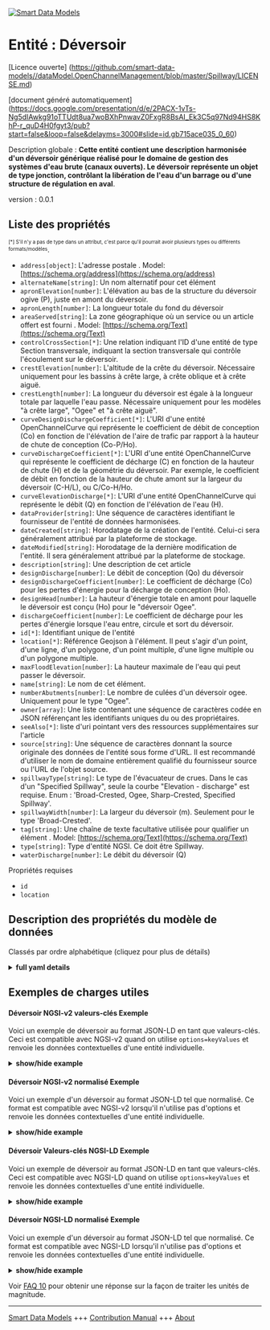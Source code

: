 <!-- 10-Header -->  
[![Smart Data Models](https://smartdatamodels.org/wp-content/uploads/2022/01/SmartDataModels_logo.png "Logo")](https://smartdatamodels.org)  
Entité : Déversoir  
==================<!-- /10-Header -->  
<!-- 15-License -->  
[Licence ouverte] (https://github.com/smart-data-models//dataModel.OpenChannelManagement/blob/master/Spillway/LICENSE.md)  
[document généré automatiquement] (https://docs.google.com/presentation/d/e/2PACX-1vTs-Ng5dIAwkg91oTTUdt8ua7woBXhPnwavZ0FxgR8BsAI_Ek3C5q97Nd94HS8KhP-r_quD4H0fgyt3/pub?start=false&loop=false&delayms=3000#slide=id.gb715ace035_0_60)  
<!-- /15-License -->  
<!-- 20-Description -->  
Description globale : **Cette entité contient une description harmonisée d'un déversoir générique réalisé pour le domaine de gestion des systèmes d'eau brute (canaux ouverts). Le déversoir représente un objet de type jonction, contrôlant la libération de l'eau d'un barrage ou d'une structure de régulation en aval**.  
version : 0.0.1  
<!-- /20-Description -->  
<!-- 30-PropertiesList -->  

## Liste des propriétés  

<sup><sub>[*] S'il n'y a pas de type dans un attribut, c'est parce qu'il pourrait avoir plusieurs types ou différents formats/modèles</sub></sup>.  
- `address[object]`: L'adresse postale  . Model: [https://schema.org/address](https://schema.org/address)- `alternateName[string]`: Un nom alternatif pour cet élément  - `apronElevation[number]`: L'élévation au bas de la structure du déversoir ogive (P), juste en amont du déversoir.  - `apronLength[number]`: La longueur totale du fond du déversoir  - `areaServed[string]`: La zone géographique où un service ou un article offert est fourni  . Model: [https://schema.org/Text](https://schema.org/Text)- `controlCrossSection[*]`: Une relation indiquant l'ID d'une entité de type Section transversale, indiquant la section transversale qui contrôle l'écoulement sur le déversoir.  - `crestElevation[number]`: L'altitude de la crête du déversoir. Nécessaire uniquement pour les bassins à crête large, à crête oblique et à crête aiguë.  - `crestLength[number]`: La longueur du déversoir est égale à la longueur totale par laquelle l'eau passe. Nécessaire uniquement pour les modèles "à crête large", "Ogee" et "à crête aiguë".  - `curveDesignDischargeCoefficient[*]`: L'URI d'une entité OpenChannelCurve qui représente le coefficient de débit de conception (Co) en fonction de l'élévation de l'aire de trafic par rapport à la hauteur de chute de conception (Co-P/Ho).  - `curveDischargeCoefficient[*]`: L'URI d'une entité OpenChannelCurve qui représente le coefficient de décharge (C) en fonction de la hauteur de chute (H) et de la géométrie du déversoir. Par exemple, le coefficient de débit en fonction de la hauteur de chute amont sur la largeur du déversoir (C-H/L), ou C/Co-H/Ho.  - `curveElevationDischarge[*]`: L'URI d'une entité OpenChannelCurve qui représente le débit (Q) en fonction de l'élévation de l'eau (H).  - `dataProvider[string]`: Une séquence de caractères identifiant le fournisseur de l'entité de données harmonisées.  - `dateCreated[string]`: Horodatage de la création de l'entité. Celui-ci sera généralement attribué par la plateforme de stockage.  - `dateModified[string]`: Horodatage de la dernière modification de l'entité. Il sera généralement attribué par la plateforme de stockage.  - `description[string]`: Une description de cet article  - `designDischarge[number]`: Le débit de conception (Qo) du déversoir  - `designDischargeCoefficient[number]`: Le coefficient de décharge (Co) pour les pertes d'énergie pour la décharge de conception (Ho).  - `designHead[number]`: La hauteur d'énergie totale en amont pour laquelle le déversoir est conçu (Ho) pour le "déversoir Ogee".  - `dischargeCoefficient[number]`: Le coefficient de décharge pour les pertes d'énergie lorsque l'eau entre, circule et sort du déversoir.  - `id[*]`: Identifiant unique de l'entité  - `location[*]`: Référence Geojson à l'élément. Il peut s'agir d'un point, d'une ligne, d'un polygone, d'un point multiple, d'une ligne multiple ou d'un polygone multiple.  - `maxFloodElevation[number]`: La hauteur maximale de l'eau qui peut passer le déversoir.  - `name[string]`: Le nom de cet élément.  - `numberAbutments[number]`: Le nombre de culées d'un déversoir ogee. Uniquement pour le type "Ogee".  - `owner[array]`: Une liste contenant une séquence de caractères codée en JSON référençant les identifiants uniques du ou des propriétaires.  - `seeAlso[*]`: liste d'uri pointant vers des ressources supplémentaires sur l'article  - `source[string]`: Une séquence de caractères donnant la source originale des données de l'entité sous forme d'URL. Il est recommandé d'utiliser le nom de domaine entièrement qualifié du fournisseur source ou l'URL de l'objet source.  - `spillwayType[string]`: Le type de l'évacuateur de crues. Dans le cas d'un "Specified Spillway", seule la courbe "Elevation - discharge" est requise. Enum : 'Broad-Crested, Ogee, Sharp-Crested, Specified Spillway'.  - `spillwayWidth[number]`: La largeur du déversoir (m). Seulement pour le type 'Broad-Crested'.  - `tag[string]`: Une chaîne de texte facultative utilisée pour qualifier un élément  . Model: [https://schema.org/Text](https://schema.org/Text)- `type[string]`: Type d'entité NGSI. Ce doit être Spillway.  - `waterDischarge[number]`: Le débit du déversoir (Q)  <!-- /30-PropertiesList -->  
<!-- 35-RequiredProperties -->  
Propriétés requises  
- `id`  - `location`  <!-- /35-RequiredProperties -->  
<!-- 40-RequiredProperties -->  
<!-- /40-RequiredProperties -->  
<!-- 50-DataModelHeader -->  
## Description des propriétés du modèle de données  
Classés par ordre alphabétique (cliquez pour plus de détails)  
<!-- /50-DataModelHeader -->  
<!-- 60-ModelYaml -->  
<details><summary><strong>full yaml details</strong></summary>    
```yaml  
Spillway:    
  description: 'This entity contains a harmonised description for a generic Spillway made for Raw-Water (Open Channels) System Management domain. Spillway represents a junction-type object, controlling the release of water from a dam or regulation structure downstream.'    
  properties:    
    address:    
      description: 'The mailing address'    
      properties:    
        addressCountry:    
          description: 'Property. The country. For example, Spain. Model:''https://schema.org/addressCountry'''    
          type: string    
        addressLocality:    
          description: 'Property. The locality in which the street address is, and which is in the region. Model:''https://schema.org/addressLocality'''    
          type: string    
        addressRegion:    
          description: 'Property. The region in which the locality is, and which is in the country. Model:''https://schema.org/addressRegion'''    
          type: string    
        postOfficeBoxNumber:    
          description: 'Property. The post office box number for PO box addresses. For example, 03578. Model:''https://schema.org/postOfficeBoxNumber'''    
          type: string    
        postalCode:    
          description: 'Property. The postal code. For example, 24004. Model:''https://schema.org/https://schema.org/postalCode'''    
          type: string    
        streetAddress:    
          description: 'Property. The street address. Model:''https://schema.org/streetAddress'''    
          type: string    
      type: object    
      x-ngsi:    
        model: https://schema.org/address    
        type: Property    
    alternateName:    
      description: 'An alternative name for this item'    
      type: string    
      x-ngsi:    
        type: Property    
    apronElevation:    
      description: 'The elevation at the bottom of the ogee spillway structure (P), just upstream of the spillway.'    
      minimum: 0    
      type: number    
      x-ngsi:    
        type: Property    
    apronLength:    
      description: 'The total length of the spillway bottom'    
      minimum: 0    
      type: number    
      x-ngsi:    
        type: Property    
        units: meters    
    areaServed:    
      description: 'The geographic area where a service or offered item is provided'    
      type: string    
      x-ngsi:    
        model: https://schema.org/Text    
        type: Property    
    controlCrossSection:    
      anyOf:    
        - description: 'Property. Identifier format of any NGSI entity'    
          maxLength: 256    
          minLength: 1    
          pattern: ^[\w\-\.\{\}\$\+\*\[\]`|~^@!,:\\]+$    
          type: string    
        - description: 'Property. Identifier format of any NGSI entity'    
          format: uri    
          type: string    
      description: 'A relationship indicating the ID of an entity of type Cross Section, indicating the cross section that controls the flow over the Spillway.'    
      x-ngsi:    
        type: Relationship    
    crestElevation:    
      description: 'The crest elevation of the Spillway. Required only for ''Broad-Crested'', ''Ogee'' and ''Sharp-Crested'''    
      minimum: 0    
      type: number    
      x-ngsi:    
        type: Property    
        units: meters    
    crestLength:    
      description: 'The length of the Spillway equals to the total length through which water passes. Required only for ''Broad-Crested'', ''Ogee'' and ''Sharp-Crested'''    
      minimum: 0    
      type: number    
      x-ngsi:    
        type: Property    
        units: meters    
    curveDesignDischargeCoefficient:    
      anyOf:    
        - description: 'Property. Identifier format of any NGSI entity'    
          maxLength: 256    
          minLength: 1    
          pattern: ^[\w\-\.\{\}\$\+\*\[\]`|~^@!,:\\]+$    
          type: string    
        - description: 'Property. Identifier format of any NGSI entity'    
          format: uri    
          type: string    
      description: 'The URI of an OpenChannelCurve entity that represents the design discharge coefficient (Co) as a function of apron Elevation over design upstream head (Co-P/Ho).'    
      x-ngsi:    
        type: Relationship    
    curveDischargeCoefficient:    
      anyOf:    
        - description: 'Property. Identifier format of any NGSI entity'    
          maxLength: 256    
          minLength: 1    
          pattern: ^[\w\-\.\{\}\$\+\*\[\]`|~^@!,:\\]+$    
          type: string    
        - description: 'Property. Identifier format of any NGSI entity'    
          format: uri    
          type: string    
      description: 'The URI of an OpenChannelCurve entity that represents the discharge coefficient (C) as a function of upstream head (H) and spillway geometry. For instance, discharge coefficient as a function of upstream head over spillway width (C-H/L), or C/Co-H/Ho.'    
      x-ngsi:    
        type: Relationship    
    curveElevationDischarge:    
      anyOf:    
        - description: 'Property. Identifier format of any NGSI entity'    
          maxLength: 256    
          minLength: 1    
          pattern: ^[\w\-\.\{\}\$\+\*\[\]`|~^@!,:\\]+$    
          type: string    
        - description: 'Property. Identifier format of any NGSI entity'    
          format: uri    
          type: string    
      description: 'The URI of an OpenChannelCurve entity that represents discharge (Q) as a function of water elevation (H).'    
      x-ngsi:    
        type: Relationship    
    dataProvider:    
      description: 'A sequence of characters identifying the provider of the harmonised data entity.'    
      type: string    
      x-ngsi:    
        type: Property    
    dateCreated:    
      description: 'Entity creation timestamp. This will usually be allocated by the storage platform.'    
      format: date-time    
      type: string    
      x-ngsi:    
        type: Property    
    dateModified:    
      description: 'Timestamp of the last modification of the entity. This will usually be allocated by the storage platform.'    
      format: date-time    
      type: string    
      x-ngsi:    
        type: Property    
    description:    
      description: 'A description of this item'    
      type: string    
      x-ngsi:    
        type: Property    
    designDischarge:    
      description: 'The design discharge (Qo) of the Spillway'    
      minimum: 0    
      type: number    
      x-ngsi:    
        type: Property    
        units: ' m^3/s.'    
    designDischargeCoefficient:    
      description: 'The discharge coefficient (Co) for energy losses for the design discharge (Ho).'    
      minimum: 0    
      type: number    
      x-ngsi:    
        type: Property    
    designHead:    
      description: 'The total upstream energy head for which the spillway is designed (Ho) for ''Ogee Spillway'''    
      minimum: 0    
      type: number    
      x-ngsi:    
        type: Property    
        units: meters    
    dischargeCoefficient:    
      description: 'The discharge coefficient for energy losses as water enters, flows and exits the spillway'    
      minimum: 0    
      type: number    
      x-ngsi:    
        type: Property    
        units: m^0.5/s.    
    id:    
      anyOf: &spillway_-_properties_-_owner_-_items_-_anyof    
        - description: 'Property. Identifier format of any NGSI entity'    
          maxLength: 256    
          minLength: 1    
          pattern: ^[\w\-\.\{\}\$\+\*\[\]`|~^@!,:\\]+$    
          type: string    
        - description: 'Property. Identifier format of any NGSI entity'    
          format: uri    
          type: string    
      description: 'Unique identifier of the entity'    
      x-ngsi:    
        type: Property    
    location:    
      description: 'Geojson reference to the item. It can be Point, LineString, Polygon, MultiPoint, MultiLineString or MultiPolygon'    
      oneOf:    
        - description: 'GeoProperty. Geojson reference to the item. Point'    
          properties:    
            bbox:    
              items:    
                type: number    
              minItems: 4    
              type: array    
            coordinates:    
              items:    
                type: number    
              minItems: 2    
              type: array    
            type:    
              enum:    
                - Point    
              type: string    
          required:    
            - type    
            - coordinates    
          title: 'GeoJSON Point'    
          type: object    
        - description: 'GeoProperty. Geojson reference to the item. LineString'    
          properties:    
            bbox:    
              items:    
                type: number    
              minItems: 4    
              type: array    
            coordinates:    
              items:    
                items:    
                  type: number    
                minItems: 2    
                type: array    
              minItems: 2    
              type: array    
            type:    
              enum:    
                - LineString    
              type: string    
          required:    
            - type    
            - coordinates    
          title: 'GeoJSON LineString'    
          type: object    
        - description: 'GeoProperty. Geojson reference to the item. Polygon'    
          properties:    
            bbox:    
              items:    
                type: number    
              minItems: 4    
              type: array    
            coordinates:    
              items:    
                items:    
                  items:    
                    type: number    
                  minItems: 2    
                  type: array    
                minItems: 4    
                type: array    
              type: array    
            type:    
              enum:    
                - Polygon    
              type: string    
          required:    
            - type    
            - coordinates    
          title: 'GeoJSON Polygon'    
          type: object    
        - description: 'GeoProperty. Geojson reference to the item. MultiPoint'    
          properties:    
            bbox:    
              items:    
                type: number    
              minItems: 4    
              type: array    
            coordinates:    
              items:    
                items:    
                  type: number    
                minItems: 2    
                type: array    
              type: array    
            type:    
              enum:    
                - MultiPoint    
              type: string    
          required:    
            - type    
            - coordinates    
          title: 'GeoJSON MultiPoint'    
          type: object    
        - description: 'GeoProperty. Geojson reference to the item. MultiLineString'    
          properties:    
            bbox:    
              items:    
                type: number    
              minItems: 4    
              type: array    
            coordinates:    
              items:    
                items:    
                  items:    
                    type: number    
                  minItems: 2    
                  type: array    
                minItems: 2    
                type: array    
              type: array    
            type:    
              enum:    
                - MultiLineString    
              type: string    
          required:    
            - type    
            - coordinates    
          title: 'GeoJSON MultiLineString'    
          type: object    
        - description: 'GeoProperty. Geojson reference to the item. MultiLineString'    
          properties:    
            bbox:    
              items:    
                type: number    
              minItems: 4    
              type: array    
            coordinates:    
              items:    
                items:    
                  items:    
                    items:    
                      type: number    
                    minItems: 2    
                    type: array    
                  minItems: 4    
                  type: array    
                type: array    
              type: array    
            type:    
              enum:    
                - MultiPolygon    
              type: string    
          required:    
            - type    
            - coordinates    
          title: 'GeoJSON MultiPolygon'    
          type: object    
      x-ngsi:    
        type: GeoProperty    
    maxFloodElevation:    
      description: 'The maximum elevation of water that can pass the spillway.'    
      minimum: 0    
      type: number    
      x-ngsi:    
        type: Property    
    name:    
      description: 'The name of this item.'    
      type: string    
      x-ngsi:    
        type: Property    
    numberAbutments:    
      description: 'The number of abutments of an ogee spillway. Only for ''Ogee'' type.'    
      minimum: 0    
      type: number    
      x-ngsi:    
        type: Property    
    owner:    
      description: 'A List containing a JSON encoded sequence of characters referencing the unique Ids of the owner(s)'    
      items:    
        anyOf: *spillway_-_properties_-_owner_-_items_-_anyof    
        description: 'Property. Unique identifier of the entity'    
      type: array    
      x-ngsi:    
        type: Property    
    seeAlso:    
      description: 'list of uri pointing to additional resources about the item'    
      oneOf:    
        - items:    
            format: uri    
            type: string    
          minItems: 1    
          type: array    
        - format: uri    
          type: string    
      x-ngsi:    
        type: Property    
    source:    
      description: 'A sequence of characters giving the original source of the entity data as a URL. Recommended to be the fully qualified domain name of the source provider, or the URL to the source object.'    
      type: string    
      x-ngsi:    
        type: Property    
    spillwayType:    
      description: 'The type of the spillway. In the case of “Specified Spillway”, only “Elevation – discharge” curve is required. Enum:''Broad-Crested, Ogee, Sharp-Crested, Specified Spillway''.'    
      enum:    
        - Broad-Crested    
        - Ogee    
        - Sharp-Crested    
        - 'Specified Spillway'    
      type: string    
      x-ngsi:    
        type: Property    
    spillwayWidth:    
      description: 'The width of the spillway (m). Only for ''Broad-Crested'' type'    
      minimum: 0    
      type: number    
      x-ngsi:    
        type: Property    
        units: meters.    
    tag:    
      description: 'An optional text string used to qualify an item'    
      type: string    
      x-ngsi:    
        model: https://schema.org/Text    
        type: Property    
    type:    
      description: 'NGSI Entity Type. It has to be Spillway.'    
      enum:    
        - Spillway    
      type: string    
      x-ngsi:    
        type: Property    
    waterDischarge:    
      description: 'The discharge over the spillway (Q)'    
      minimum: 0    
      type: number    
      x-ngsi:    
        type: Property    
        units: ' m^3/s'    
  required:    
    - id    
    - location    
  type: object    
  x-derived-from: ""    
  x-disclaimer: 'Redistribution and use in source and binary forms, with or without modification, are permitted  provided that the license conditions are met. Copyleft (c) 2021 Contributors to Smart Data Models Program'    
  x-license-url: https://github.com/smart-data-models/dataModel.OpenChannelManagement/blob/master/Spillway/LICENSE.md    
  x-model-schema: https://smart-data-models.github.io/data-models.OpenChannelManagement/Spillway/schema.json    
  x-model-tags: FIWARE4WATER    
  x-version: 0.0.1    
```  
</details>    
<!-- /60-ModelYaml -->  
<!-- 70-MiddleNotes -->  
<!-- /70-MiddleNotes -->  
<!-- 80-Examples -->  
## Exemples de charges utiles  
#### Déversoir NGSI-v2 valeurs-clés Exemple  
Voici un exemple de déversoir au format JSON-LD en tant que valeurs-clés. Ceci est compatible avec NGSI-v2 quand on utilise `options=keyValues` et renvoie les données contextuelles d'une entité individuelle.  
<details><summary><strong>show/hide example</strong></summary>    
```json  
{  
  "id": "urn:ngsi-ld:Spillway:id:FFPG:06271993",  
  "type": "Spillway",  
  "location": {  
    "type": "Point",  
    "coordinates": [  
      60.3603485,  
      -129.682253  
    ]  
  },  
  "address": {  
    "streetAddress": "",  
    "addressLocality": "",  
    "addressRegion": "",  
    "addressCountry": "",  
    "postalCode": "",  
    "postOfficeBoxNumber": "",  
    "areaServed": ""  
  },  
  "areaServed": "",  
  "dateCreated": "2020-10-12T04:27:47Z",  
  "dateModified": "2021-09-26T16:22:05Z",  
  "source": "",  
  "name": "SP01",  
  "alternateName": "SP01 - Thivae",  
  "description": "Spillway 01 - Thivae",  
  "dataProvider": "EYDAP",  
  "owner": [  
    "urn:ngsi-ld:Spillway:items:OFPV:04640010",  
    "urn:ngsi-ld:Spillway:items:BFAT:33357858"  
  ],  
  "seeAlso": [  
    "urn:ngsi-ld:Spillway:items:VLIF:47226224",  
    "urn:ngsi-ld:Spillway:items:BDSZ:68275691"  
  ],  
  "tag": "",  
  "spillwayType": "Ogee",  
  "crestElevation": 26.4,  
  "crestLength": 5,  
  "spillwayWidth": 5,  
  "numberAbutments": 2,  
  "apronElevation": 22,  
  "apronLength": 5,  
  "dischargeCoefficient": 5,  
  "designHead": 30.4,  
  "designDischarge": 20,  
  "designDischargeCoefficient": 0.4,  
  "maxFloodElevation": 4,  
  "waterDischarge": 9,  
  "controlCrossSection": "urn:ngsi-ld:Spillway:controlCrossSection:JXFD:60487647",  
  "curveElevationDischarge": "urn:ngsi-ld:Spillway:curveElevationDischarge:CBWI:21948924",  
  "curveDischargeCoefficient": "urn:ngsi-ld:Spillway:curveDischargeCoefficient:MWGU:81565938",  
  "curveDesignDischargeCoefficient": "urn:ngsi-ld:Spillway:curveDesignDischargeCoefficient:GIWE:80160975"  
}  
```  
</details>  
#### Déversoir NGSI-v2 normalisé Exemple  
Voici un exemple d'un déversoir au format JSON-LD tel que normalisé. Ce format est compatible avec NGSI-v2 lorsqu'il n'utilise pas d'options et renvoie les données contextuelles d'une entité individuelle.  
<details><summary><strong>show/hide example</strong></summary>    
```json  
{  
  "id": "urn:ngsi-ld:Spillway:id:FFPG:06271993",  
  "type": "Spillway",  
  "location": {  
    "type": "geo:json",  
    "value": {  
      "type": "Point",  
      "coordinates": [  
        60.3603485,  
        -129.682253  
      ]  
    }  
  },  
  "address": {  
    "type": "PostalAddress",  
    "value": {  
      "streetAddress": "",  
      "addressLocality": "",  
      "addressRegion": "",  
      "addressCountry": "",  
      "postalCode": "",  
      "postOfficeBoxNumber": "",  
      "areaServed": ""  
    }  
  },  
  "areaServed": {  
    "type": "Property",  
    "value": ""  
  },  
  "dateCreated":{  
      "type": "DateTime",  
      "value": "2020-10-12T04:27:47Z"  
  },  
  "dateModified": {  
      "type": "DateTime",  
      "value": "2021-09-26T16:22:05Z"  
  },  
  "source": {  
    "type": "Text",  
    "value": ""  
  },  
  "name": {  
    "type": "Text",  
    "value": "SP01"  
  },  
  "alternateName": {  
    "type": "Text",  
    "value": "SP01 - Thivae"  
  },  
  "description": {  
    "type": "Text",  
    "value": "Spillway 01 - Thivae"  
  },  
  "dataProvider": {  
    "type": "Text",  
    "value": "EYDAP"  
  },  
  "owner": {  
    "type": "array",  
    "value": [  
      "urn:ngsi-ld:Spillway:items:OFPV:04640010",  
      "urn:ngsi-ld:Spillway:items:BFAT:33357858"  
    ]  
  },  
  "seeAlso": {  
    "type": "array",  
    "value": [  
      "urn:ngsi-ld:Spillway:items:VLIF:47226224",  
      "urn:ngsi-ld:Spillway:items:BDSZ:68275691"  
    ]  
  },  
  "tag": {  
    "type": "Text",  
    "value": ""  
  },  
  "spillwayType": {  
    "type": "Text",  
    "value": "Ogee"  
  },  
  "crestElevation": {  
    "type": "Number",  
    "value": 26.4  
  },  
  "crestLength": {  
    "type": "Number",  
    "value": 5  
  },  
  "spillwayWidth": {  
    "type": "Number",  
    "value": 5  
  },  
  "numberAbutments": {  
    "type": "Number",  
    "value": 2  
  },  
  "apronElevation": {  
    "type": "Number",  
    "value": 22  
  },  
  "apronLength": {  
    "type": "Number",  
    "value": 5  
  },  
  "dischargeCoefficient": {  
    "type": "Number",  
    "value": 5  
  },  
  "designHead": {  
    "type": "Number",  
    "value": 30.4  
  },  
  "designDischarge": {  
    "type": "Number",  
    "value": 20  
  },  
  "designDischargeCoefficient": {  
    "type": "Number",  
    "value": 0.4  
  },  
  "maxFloodElevation": {  
    "type": "Number",  
    "value": 4  
  },  
  "waterDischarge": {  
    "type": "Number",  
    "value": 9  
  },    
  "controlCrossSection": {  
    "type": "Relationship",  
    "object": "urn:ngsi-ld:Spillway:controlCrossSection:JXFD:60487647"  
  },  
  "curveElevationDischarge": {  
    "type": "Relationship",  
    "object": "urn:ngsi-ld:Spillway:curveElevationDischarge:CBWI:21948924"  
  },  
  "curveDischargeCoefficient": {  
    "type": "Relationship",  
    "object": "urn:ngsi-ld:Spillway:curveDischargeCoefficient:MWGU:81565938"  
  },  
  "curveDesignDischargeCoefficient": {  
    "type": "Relationship",  
    "object": "urn:ngsi-ld:Spillway:curveDesignDischargeCoefficient:GIWE:80160975"  
  },  
  "@context": [  
    "https://smartdatamodels.org/context.jsonld"  
  ]  
}  
```  
</details>  
#### Déversoir Valeurs-clés NGSI-LD Exemple  
Voici un exemple de déversoir au format JSON-LD en tant que valeurs-clés. Ceci est compatible avec NGSI-LD quand on utilise `options=keyValues` et renvoie les données contextuelles d'une entité individuelle.  
<details><summary><strong>show/hide example</strong></summary>    
```json  
{  
    "id": "urn:ngsi-ld:Spillway:id:FFPG:06271993",  
    "type": "Spillway",  
    "address": {  
        "streetAddress": "",  
        "addressLocality": "",  
        "addressRegion": "",  
        "addressCountry": "",  
        "postalCode": "",  
        "postOfficeBoxNumber": "",  
        "areaServed": ""  
    },  
    "alternateName": "SP01 - Thivae",  
    "apronElevation": 22,  
    "apronLength": 5,  
    "areaServed": "",  
    "controlCrossSection": "urn:ngsi-ld:Spillway:controlCrossSection:JXFD:60487647",  
    "crestElevation": 26.4,  
    "crestLength": 5,  
    "curveDesignDischargeCoefficient": "urn:ngsi-ld:Spillway:curveDesignDischargeCoefficient:GIWE:80160975",  
    "curveDischargeCoefficient": "urn:ngsi-ld:Spillway:curveDischargeCoefficient:MWGU:81565938",  
    "curveElevationDischarge": "urn:ngsi-ld:Spillway:curveElevationDischarge:CBWI:21948924",  
    "dataProvider": "EYDAP",  
    "dateCreated": "2020-10-12T04:27:47Z",  
    "dateModified": "2021-09-26T16:22:05Z",  
    "description": "Spillway 01 - Thivae",  
    "designDischarge": 20,  
    "designDischargeCoefficient": 0.4,  
    "designHead": 30.4,  
    "dischargeCoefficient": 5,  
    "location": {  
        "type": "Point",  
        "coordinates": [  
            60.3603485,  
            -129.682253  
        ]  
    },  
    "maxFloodElevation": 4,  
    "name": "SP01",  
    "numberAbutments": 2,  
    "owner": [  
        "urn:ngsi-ld:Spillway:items:OFPV:04640010",  
        "urn:ngsi-ld:Spillway:items:BFAT:33357858"  
    ],  
    "seeAlso": [  
        "urn:ngsi-ld:Spillway:items:VLIF:47226224",  
        "urn:ngsi-ld:Spillway:items:BDSZ:68275691"  
    ],  
    "source": "",  
    "spillwayType": "Ogee",  
    "spillwayWidth": 5,  
    "tag": "",  
    "waterDischarge": 9,  
    "@context": [  
        "https://raw.githubusercontent.com/smart-data-models/dataModel.OpenChannelManagement/master/context.jsonld"  
    ]  
}  
```  
</details>  
#### Déversoir NGSI-LD normalisé Exemple  
Voici un exemple d'un déversoir au format JSON-LD tel que normalisé. Ce format est compatible avec NGSI-LD lorsqu'il n'utilise pas d'options et renvoie les données contextuelles d'une entité individuelle.  
<details><summary><strong>show/hide example</strong></summary>    
```json  
{  
    "id": "urn:ngsi-ld:Spillway:id:FFPG:06271993",  
    "type": "Spillway",  
    "address": {  
        "type": "Property",  
        "value": {  
            "streetAddress": "",  
            "addressLocality": "",  
            "addressRegion": "",  
            "addressCountry": "",  
            "postalCode": "",  
            "postOfficeBoxNumber": "",  
            "areaServed": ""  
        }  
    },  
    "alternateName": {  
        "type": "Property",  
        "value": "SP01 - Thivae"  
    },  
    "apronElevation": {  
        "type": "Property",  
        "value": 22  
    },  
    "apronLength": {  
        "type": "Property",  
        "value": 5  
    },  
    "areaServed": {  
        "type": "Property",  
        "value": ""  
    },  
    "controlCrossSection": {  
        "type": "Relationship",  
        "object": "urn:ngsi-ld:Spillway:controlCrossSection:JXFD:60487647"  
    },  
    "crestElevation": {  
        "type": "Property",  
        "value": 26.4  
    },  
    "crestLength": {  
        "type": "Property",  
        "value": 5  
    },  
    "curveDesignDischargeCoefficient": {  
        "type": "Relationship",  
        "object": "urn:ngsi-ld:Spillway:curveDesignDischargeCoefficient:GIWE:80160975"  
    },  
    "curveDischargeCoefficient": {  
        "type": "Relationship",  
        "object": "urn:ngsi-ld:Spillway:curveDischargeCoefficient:MWGU:81565938"  
    },  
    "curveElevationDischarge": {  
        "type": "Relationship",  
        "object": "urn:ngsi-ld:Spillway:curveElevationDischarge:CBWI:21948924"  
    },  
    "dataProvider": {  
        "type": "Property",  
        "value": "EYDAP"  
    },  
    "dateCreated": {  
        "type": "Property",  
        "value": {  
            "@type": "DateTime",  
            "@value": "2020-10-12T04:27:47Z"  
        }  
    },  
    "dateModified": {  
        "type": "Property",  
        "value": {  
            "@type": "DateTime",  
            "@value": "2021-09-26T16:22:05Z"  
        }  
    },  
    "description": {  
        "type": "Property",  
        "value": "Spillway 01 - Thivae"  
    },  
    "designDischarge": {  
        "type": "Property",  
        "value": 20  
    },  
    "designDischargeCoefficient": {  
        "type": "Property",  
        "value": 0.4  
    },  
    "designHead": {  
        "type": "Property",  
        "value": 30.4  
    },  
    "dischargeCoefficient": {  
        "type": "Property",  
        "value": 5  
    },  
    "location": {  
        "type": "GeoProperty",  
        "value": {  
            "type": "Point",  
            "coordinates": [  
                60.3603485,  
                -129.682253  
            ]  
        }  
    },  
    "maxFloodElevation": {  
        "type": "Property",  
        "value": 4  
    },  
    "name": {  
        "type": "Property",  
        "value": "SP01"  
    },  
    "numberAbutments": {  
        "type": "Property",  
        "value": 2  
    },  
    "owner": {  
        "type": "Property",  
        "value": [  
            "urn:ngsi-ld:Spillway:items:OFPV:04640010",  
            "urn:ngsi-ld:Spillway:items:BFAT:33357858"  
        ]  
    },  
    "seeAlso": {  
        "type": "Property",  
        "value": [  
            "urn:ngsi-ld:Spillway:items:VLIF:47226224",  
            "urn:ngsi-ld:Spillway:items:BDSZ:68275691"  
        ]  
    },  
    "source": {  
        "type": "Property",  
        "value": ""  
    },  
    "spillwayType": {  
        "type": "Property",  
        "value": "Ogee"  
    },  
    "spillwayWidth": {  
        "type": "Property",  
        "value": 5  
    },  
    "tag": {  
        "type": "Property",  
        "value": ""  
    },  
    "waterDischarge": {  
        "type": "Property",  
        "value": 9  
    },  
    "@context": [  
        "https://raw.githubusercontent.com/smart-data-models/dataModel.OpenChannelManagement/master/context.jsonld"  
    ]  
}  
```  
</details><!-- /80-Examples -->  
<!-- 90-FooterNotes -->  
<!-- /90-FooterNotes -->  
<!-- 95-Units -->  
Voir [FAQ 10](https://smartdatamodels.org/index.php/faqs/) pour obtenir une réponse sur la façon de traiter les unités de magnitude.  
<!-- /95-Units -->  
<!-- 97-LastFooter -->  
---  
[Smart Data Models](https://smartdatamodels.org) +++ [Contribution Manual](https://bit.ly/contribution_manual) +++ [About](https://bit.ly/Introduction_SDM)<!-- /97-LastFooter -->  
